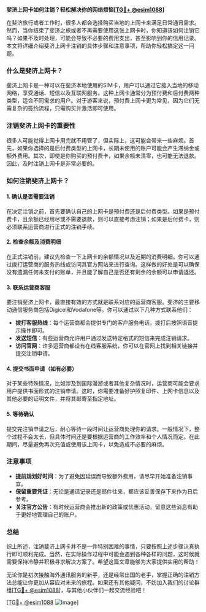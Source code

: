 **斐济上网卡如何注销？轻松解决你的网络烦恼[[TG💪+ @esim1088](https://t.me/s/esim1088)]**

在斐济旅行或者工作时，很多人都会选择购买当地的上网卡来满足日常通讯需求。然而，当你结束了斐济之旅或者不再需要使用这张上网卡时，你知道该如何注销它吗？如果不及时处理，可能会导致不必要的费用支出，甚至影响到你的信用记录。本文将详细介绍斐济上网卡注销的具体步骤和注意事项，帮助你轻松搞定这一问题。

### 什么是斐济上网卡？

斐济上网卡是一种可以在斐济本地使用的SIM卡，用户可以通过它接入当地的移动网络，享受通话、短信以及互联网服务。这种上网卡通常分为预付费和后付费两种类型，适合不同需求的用户。对于游客来说，预付费上网卡更为常见，因为它们无需复杂的签约流程，只需购买并激活即可使用。

### 注销斐济上网卡的重要性

很多人可能觉得上网卡用完就不用管了，但实际上，这可能会带来一些麻烦。首先，如果你选择的是后付费类型的上网卡，长期未使用的账户可能会产生滞纳金或额外费用。其次，即使是你购买的预付费卡，如果余额未清零，也可能无法退款。因此，及时注销上网卡是非常必要的。

### 如何注销斐济上网卡？

#### 1. **确认是否需要注销**
在决定注销之前，首先要确认自己的上网卡是预付费还是后付费类型。如果是预付费卡，且余额已经用尽或不需要退款，则可以直接考虑注销；如果是后付费卡，则必须联系运营商进行正式的注销手续。

#### 2. **检查余额及消费明细**
在正式注销前，建议先检查一下上网卡的余额情况以及近期的消费明细。你可以通过拨打运营商的服务热线或访问其官方网站来进行查询。这样做的好处是可以确保没有遗漏任何未支付的账单，并且能了解自己是否还有剩余的余额可以申请退还。

#### 3. **联系运营商客服**
要注销斐济上网卡，最直接有效的方式就是联系对应的运营商客服。斐济的主要移动通信服务商包括Digicel和Vodafone等。你可以通过以下几种方式联系他们：
- **拨打客服热线**：每个运营商都会提供专门的客户服务电话，拨打后按照语音提示操作即可。
- **发送短信**：有些运营商允许用户通过发送特定格式的短信来完成注销请求。
- **访问官网**：许多运营商都设有在线客服系统，你可以在官网上找到相关链接并提交注销申请。

#### 4. **提交书面申请（如有必要）**
对于某些特殊情况，比如涉及到国际漫游或者其他复杂情况时，运营商可能会要求用户提供书面形式的注销申请。这时，你需要准备好护照复印件、上网卡信息以及其他必要的证明文件，并将其邮寄至指定地址。

#### 5. **等待确认**
提交完注销申请之后，耐心等待一段时间让运营商处理你的请求。一般情况下，整个过程不会太长，但具体时间还是要根据运营商的工作效率和个人情况而定。在此期间，尽量避免再次充值或使用该上网卡，以免造成不必要的麻烦。

### 注意事项

- **提前规划好时间**：为了避免因延误而导致额外费用，请尽早开始准备注销事宜。
- **保留重要凭证**：无论是通话记录还是邮件往来，都应该妥善保存下来作为日后参考。
- **关注官方公告**：有时候运营商会推出新的政策或优惠活动，留意这些消息有助于更好地管理自己的账户。

### 总结

综上所述，注销斐济上网卡并不是一件特别困难的事情，只要按照上述步骤认真执行即可顺利完成。当然，在实际操作过程中可能会遇到各种各样的问题，这时候就需要保持冷静并积极寻求解决方案了。希望这篇文章能够为大家提供实用的帮助！

无论你是初次接触海外通讯服务的新手，还是经常出国的老手，掌握正确的注销方法总能让你更加从容应对未来的旅程。如果还有其他疑问，不妨加入我们的讨论群组[[TG💪+ @esim1088](https://t.me/s/esim1088)]，与其他小伙伴们一起交流经验吧！

[[TG💪+ @esim1088](https://t.me/s/esim1088) ![Image](https://i.postimg.cc/4NQfJmqS/Snipaste-2025-05-13-00-14-12.png)]